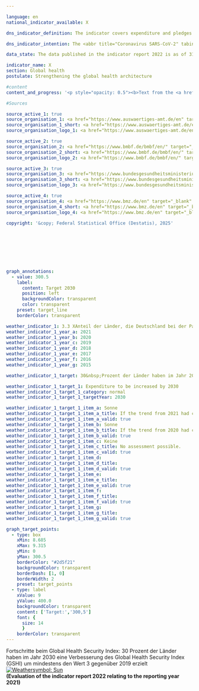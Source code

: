 ```yaml
---

language: en        
national_indicator_available: X        

dns_indicator_definition: The indicator covers expenditure and pledges made by Germany for global pandemic prevention and response programmes. It excludes programmes designed to contain the <abbr title="Coronavirus SARS-CoV-2" tabindex="0">COVID-19</abbr>&nbsp;pandemic. To make the indicator more informative, its impact will be assessed by the time of the next edition of the German National Sustainability Strategy with a view to developing it into an output indicator.        

dns_indicator_intention: The <abbr title="Coronavirus SARS-CoV-2" tabindex="0">COVID-19</abbr>&nbsp;pandemic has shown what far-reaching effects cross-border health hazards have on people and economies throughout the world. Accordingly, supporting pandemic prevention and response programmes is a major contribution to global health, particularly in countries of the Global South. The aim is therefore to increase Germany’s contribution to global pandemic prevention and response substantially from its 2019&nbsp;level in the period up to 2030.        

data_state: The data published in the indicator report 2022 is as of 31 October 2022. The data shown on this platform is updated regularly, so that more current data may be available online than published in the <a href="https://dns-indikatoren.de/assets/Publikationen/Indikatorenberichte/2022.pdf">indicator report 2022</a>.        

indicator_name: X        
section: Global health        
postulate: Strengthening the global health architecture        

#content         
content_and_progress: '<p style="opacity: 0.5"><b>Text from the <a href="https://dns-indikatoren.de/assets/Publikationen/Indikatorenberichte/2022.pdf">Indicator Report 2022&nbsp;</a></b><br><br>The data for the indicator come from special analyses of the relevant budget headings and commitment appropriations from the Federal Foreign Office (AA), the Federal Ministry of Education and Research (BMBF), the Federal Ministry of Health (BMG) and the Federal Ministry for Economic Cooperation and Development (<abbr title="Federal Ministry for Economic Cooperation and Development" tabindex="0">BMZ</abbr>). Programmes are taken into account in the analyses whose objectives fall directly under the heading of pandemic prevention and response or who are primarily intended to enhance relevant capabilities in the field of health care. The programmes cover matters such as the pandemic prevention and response functions of the World Health Organization (<abbr title="World Health Organization" tabindex="0">WHO</abbr>), sanitation, One Health (that is, in interdisciplinary cooperation between human and veterinary medicine and the environmental sector), vaccination infrastructure and research and development, both at home and abroad, in so far as the <abbr title="Research and development" tabindex="0">R&D</abbr> findings and innovations also benefit the countries of the Global South. <br><br>Additionally, programmes launched in response to the <abbr title="Coronavirus SARS-CoV-2" tabindex="0">COVID-19</abbr>&nbsp;pandemic have also been taken into account. The latter include among others <abbr title="World Health Organization" tabindex="0">WHO</abbr> programmes and activities, humanitarian aid, vaccine development, crisis response and emergency assistance and loans to help health services in countries of the Global South to respond to the crisis. <br><br>As regards the figures, it should be noted that it is not possible to draw hard and fast lines between the content of programmes, since the indicator field is closely interlinked with numerous other areas of the health system. The indicator therefore takes account of a range of programmes, such as Germany’s contribution to the <abbr title="World Health Organization" tabindex="0">WHO</abbr> to support its emergency programme and to provide flexible initial funding for crisis response measures through the Contingency Fund for Emergencies, support for a vaccination programme for the reduction of child mortality in the East African Community, improvement of drinking water supply and sanitation in Burkina Faso and a biosecurity cooperation programme. Besides the thematic prioritisation, it should also be noted that some of the programmes are focused on general reinforcement of global coordination and organisational capacity and therefore do not exclusively benefit countries of the Global South.<br><br>Nor can a precise line be drawn between preventive and reactive measures. Developing preventive capacity may, for example, enhance responsiveness to a pandemic situation, while reactive measures may contribute to capacity-building in the long term. To avoid a statistical outlier resulting from the response to the <abbr title="Coronavirus SARS-CoV-2" tabindex="0">COVID-19</abbr>&nbsp;pandemic, these expenditure items and pledges are not part of the indicators but are shown separately in the chart.<br><br>The amounts of expenditure and pledges that are displayed, moreover, say nothing about the success of the programmes. The indicator represents Germany’s monetary contribution to pandemic prevention and response. A more extensive assessment would be needed to gauge the impact of that contribution. In view of the foregoing provisos, therefore, the recorded figures are not by any means a full reflection of the German expenditure and pledges that directly or indirectly influence the pandemic prevention and response effort.<br><br>Between 2015&nbsp;and 2021, expenditure and pledges for pandemic prevention and response rose from <abbr title="Euro" tabindex="0">EUR</abbr> 147.9&nbsp;million to <abbr title="Euro" tabindex="0">EUR</abbr> 369.7&nbsp;million (provisional figure) and were thus &#8209; in line with the Federal Government"s target &#8209; significantly above the 2019&nbsp;figure. The separately reported expenditures on <abbr title="Coronavirus SARS-CoV-2" tabindex="0">COVID-19</abbr>&nbsp;pandemic containment were 842.7&nbsp;million euros in 2021, higher than in the first year of the pandemic (743.7&nbsp;million euros).</p>'                

#Sources        

source_active_1: true
source_organisation_1: <a href="https://www.auswaertiges-amt.de/en" target="_blank" onclick="return confirm_alert('the Federal Foreign Office', 'En')">Federal Foreign Office</a>
source_organisation_1_short: <a href="https://www.auswaertiges-amt.de/en" target="_blank" onclick="return confirm_alert('the Federal Foreign Office', 'En')">Federal Foreign Office</a>
source_organisation_logo_1: <a href="https://www.auswaertiges-amt.de/en" target="_blank" onclick="return confirm_alert('the Federal Foreign Office', 'En')"><img src="https://dnsTestEnvironment.github.io/site/public/OrgImgEn/aa.png" alt="Federal Foreign Office" title=" Click here to visit the homepage of the organizationFederal Foreign Office" style="height:60px; width:148px; border:transparent"/></a>

source_active_2: true
source_organisation_2: <a href="https://www.bmbf.de/bmbf/en/" target="_blank" onclick="return confirm_alert('the Federal Ministry of Education and Research', 'En')">Federal Ministry of Education and Research</a>
source_organisation_2_short: <a href="https://www.bmbf.de/bmbf/en/" target="_blank" onclick="return confirm_alert('the Federal Ministry of Education and Research', 'En')">Federal Ministry of Education and Research</a>
source_organisation_logo_2: <a href="https://www.bmbf.de/bmbf/en/" target="_blank" onclick="return confirm_alert('the Federal Ministry of Education and Research', 'En')"><img src="https://dnsTestEnvironment.github.io/site/public/OrgImgEn/bmbf.png" alt="Federal Ministry of Education and Research" title=" Click here to visit the homepage of the organizationFederal Ministry of Education and Research" style="height:60px; width:148px; border:transparent"/></a>

source_active_3: true
source_organisation_3: <a href="https://www.bundesgesundheitsministerium.de/en/" target="_blank" onclick="return confirm_alert('the Federal Ministry of Health', 'En')">Federal Ministry of Health</a>
source_organisation_3_short: <a href="https://www.bundesgesundheitsministerium.de/en/" target="_blank" onclick="return confirm_alert('the Federal Ministry of Health', 'En')">Federal Ministry of Health</a>
source_organisation_logo_3: <a href="https://www.bundesgesundheitsministerium.de/en/" target="_blank" onclick="return confirm_alert('the Federal Ministry of Health', 'En')"><img src="https://dnsTestEnvironment.github.io/site/public/OrgImgEn/bmg.png" alt="Federal Ministry of Health" title=" Click here to visit the homepage of the organizationFederal Ministry of Health" style="height:60px; width:148px; border:transparent"/></a>

source_active_4: true
source_organisation_4: <a href="https://www.bmz.de/en" target="_blank" onclick="return confirm_alert('the Federal Ministry for Economic Cooperation and Development', 'En')">Federal Ministry for Economic Cooperation and Development</a>
source_organisation_4_short: <a href="https://www.bmz.de/en" target="_blank" onclick="return confirm_alert('the Federal Ministry for Economic Cooperation and Development', 'En')">Federal Ministry for Economic Cooperation and Development</a>
source_organisation_logo_4: <a href="https://www.bmz.de/en" target="_blank" onclick="return confirm_alert('the Federal Ministry for Economic Cooperation and Development', 'En')"><img src="https://dnsTestEnvironment.github.io/site/public/OrgImgEn/bmz.png" alt="Federal Ministry for Economic Cooperation and Development" title=" Click here to visit the homepage of the organizationFederal Ministry for Economic Cooperation and Development" style="height:60px; width:148px; border:transparent"/></a>
        
copyright: '&copy; Federal Statistical Office (Destatis), 2025'        

        

        

        


graph_annotations:
  - value: 300.5
    label:
      content: Target 2030
      position: left
      backgroundColor: transparent
      color: transparent
    preset: target_line
    borderColor: transparent                        

weather_indicator_1: 3.3 XAnteil der Länder, die Deutschland bei der Pandemieprävention, -vorsorge und -reaktion (PPR) unterstützt und die im Global Health Security Index (GHSI) Fortschritte gemacht haben, an der Anzahl der Länder, die Deutschland im Bereich PPR unterstützt
weather_indicator_1_year_a: 2021
weather_indicator_1_year_b: 2020
weather_indicator_1_year_c: 2019
weather_indicator_1_year_d: 2018
weather_indicator_1_year_e: 2017
weather_indicator_1_year_f: 2016
weather_indicator_1_year_g: 2015

weather_indicator_1_target: 30&nbsp;Prozent der Länder haben im Jahr 2030&nbsp;eine Verbesserung des Global Health

weather_indicator_1_target_1: Expenditure to be increased by 2030
weather_indicator_1_target_1_category: normal
weather_indicator_1_target_1_targetYear: 2030

weather_indicator_1_target_1_item_a: Sonne
weather_indicator_1_target_1_item_a_title: If the trend from 2021 had continued, the target value would have been reached or missed by less than 5% of the difference between the target value and the value at that time.
weather_indicator_1_target_1_item_a_valid: true
weather_indicator_1_target_1_item_b: Sonne
weather_indicator_1_target_1_item_b_title: If the trend from 2020 had continued, the target value would have been reached or missed by less than 5% of the difference between the target value and the value at that time.
weather_indicator_1_target_1_item_b_valid: true
weather_indicator_1_target_1_item_c: Keine
weather_indicator_1_target_1_item_c_title: No assessment possible.
weather_indicator_1_target_1_item_c_valid: true
weather_indicator_1_target_1_item_d: 
weather_indicator_1_target_1_item_d_title: 
weather_indicator_1_target_1_item_d_valid: true
weather_indicator_1_target_1_item_e: 
weather_indicator_1_target_1_item_e_title: 
weather_indicator_1_target_1_item_e_valid: true
weather_indicator_1_target_1_item_f: 
weather_indicator_1_target_1_item_f_title: 
weather_indicator_1_target_1_item_f_valid: true
weather_indicator_1_target_1_item_g: 
weather_indicator_1_target_1_item_g_title: 
weather_indicator_1_target_1_item_g_valid: true        

graph_target_points:
  - type: box
    xMin: 8.685
    xMax: 9.315
    yMin: 0
    yMax: 300.5
    borderColor: "#2d5f21"
    backgroundColor: transparent
    borderDash: [1, 0]
    borderWidth: 2
    preset: target_points
  - type: label
    xValue: 9
    yValue: 400.0
    backgroundColor: transparent
    content: ['Target:','300,5']
    font: {
      size: 14
      }
    borderColor: transparent        
---
```



<div>
  <div class="my-header">
    <label class="default">Fortschritte beim Global Health Security Index: 30&nbsp;Prozent der Länder haben im Jahr 2030&nbsp;eine Verbesserung des Global Health Security Index (GSHI) um mindestens den Wert 3&nbsp;gegenüber 2019&nbsp;erzielt
      <a href="https://dnsUpgradeEnvironment.github.io/site/en/status"><img src="https://sdg-indikatoren.de/public/Wettersymbole/Sonne.png" title="If the trend from 2021 had continued, the target value would have been reached or missed by less than 5% of the difference between the target value and the value at that time." alt="Weathersymbol: Sun"/>
      </a>
    </label>
  </div>
</div>
<div class="my-header-note">
  <label class="default"><b>(Evaluation of the indicator report 2022 relating to the reporting year 2021)
  </b></label>
</div>